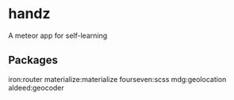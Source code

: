 # handz
A meteor app for self-learning

## Packages
iron:router
materialize:materialize
fourseven:scss
mdg:geolocation
aldeed:geocoder